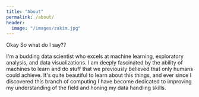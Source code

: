 ```yaml
---
title: "About"
permalink: /about/
header:
  image: "/images/zakim.jpg"
---
```


Okay So what do I say?? 

I'm a budding data scientist who excels at machine learning, exploratory analysis, and data visualizations.
I am deeply fascinated by the ability of machines to learn and do stuff that we previously believed that only
humans could achieve. 
It's quite beautiful to learn about this things, and ever since I discovered this branch of computing I have 
become dedicated to improving my understanding of the field and honing my data handling skills.

